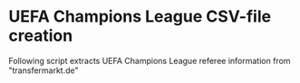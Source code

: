 # UEFA Champions League CSV-file creation 



Following script extracts UEFA Champions League referee information from "transfermarkt.de"


